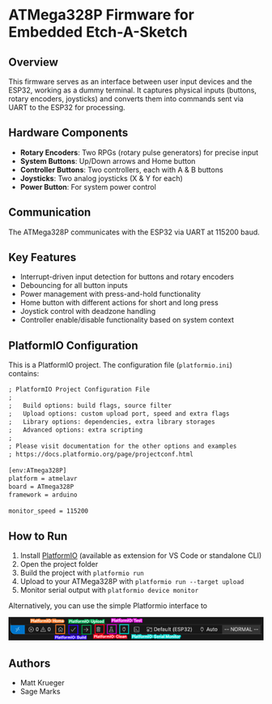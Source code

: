 # ATMega328P Firmware for Embedded Etch-A-Sketch

## Overview
This firmware serves as an interface between user input devices and the ESP32, working as a dummy terminal. It captures physical inputs (buttons, rotary encoders, joysticks) and converts them into commands sent via UART to the ESP32 for processing.

## Hardware Components
- **Rotary Encoders**: Two RPGs (rotary pulse generators) for precise input
- **System Buttons**: Up/Down arrows and Home button
- **Controller Buttons**: Two controllers, each with A & B buttons
- **Joysticks**: Two analog joysticks (X & Y for each)
- **Power Button**: For system power control

## Communication
The ATMega328P communicates with the ESP32 via UART at 115200 baud.

## Key Features
- Interrupt-driven input detection for buttons and rotary encoders
- Debouncing for all button inputs
- Power management with press-and-hold functionality
- Home button with different actions for short and long press
- Joystick control with deadzone handling
- Controller enable/disable functionality based on system context

## PlatformIO Configuration
This is a PlatformIO project. The configuration file (`platformio.ini`) contains:

```
; PlatformIO Project Configuration File
;
;   Build options: build flags, source filter
;   Upload options: custom upload port, speed and extra flags
;   Library options: dependencies, extra library storages
;   Advanced options: extra scripting
;
; Please visit documentation for the other options and examples
; https://docs.platformio.org/page/projectconf.html

[env:ATmega328P]
platform = atmelavr
board = ATmega328P
framework = arduino

monitor_speed = 115200
```

## How to Run
1. Install [PlatformIO](https://platformio.org/) (available as extension for VS Code or standalone CLI)
2. Open the project folder
3. Build the project with `platformio run`
4. Upload to your ATMega328P with `platformio run --target upload`
5. Monitor serial output with `platformio device monitor`

Alternatively, you can use the simple Platformio interface to 

![PlatformIO Interface](../../img/PlatformIO_bar.png)


## Authors
- Matt Krueger
- Sage Marks
